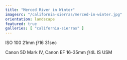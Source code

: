 ```yaml
---
title: "Merced River in Winter"
imagesrc: "/california-sierras/merced-in-winter.jpg"
orientation: landscape
featured: true
galleries: [ "california-sierras" ]
---
```


ISO 100 21mm ƒ/16 31sec

Canon 5D Mark IV, Canon EF 16-35mm ƒ/4L IS USM
